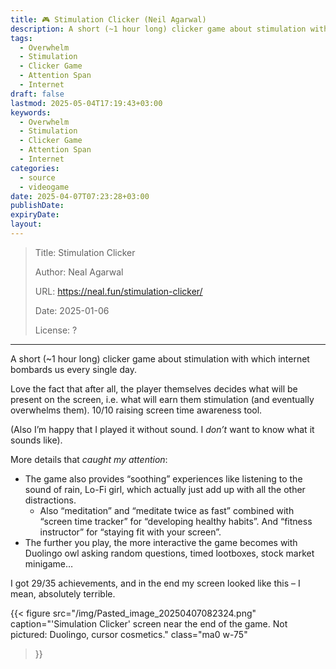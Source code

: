 ```yaml
---
title: 🎮 Stimulation Clicker (Neil Agarwal)
description: A short (~1 hour long) clicker game about stimulation with which the internet bombards us every single day.
tags: 
  - Overwhelm
  - Stimulation
  - Clicker Game
  - Attention Span
  - Internet
draft: false
lastmod: 2025-05-04T17:19:43+03:00
keywords:
  - Overwhelm
  - Stimulation
  - Clicker Game
  - Attention Span
  - Internet
categories:
  - source
  - videogame
date: 2025-04-07T07:23:28+03:00
publishDate: 
expiryDate: 
layout: 
---
```


> Title: Stimulation Clicker
> 
> Author: Neal Agarwal
> 
> URL: https://neal.fun/stimulation-clicker/
> 
> Date: 2025-01-06
>
> License: ?

---

A short (~1 hour long) clicker game about stimulation with which internet bombards us every single day. 

Love the fact that after all, the player themselves decides what will be present on the screen, i.e. what will earn them stimulation (and eventually overwhelms them). 10/10 raising screen time awareness tool. 

(Also I’m happy that I played it without sound. I *don’t* want to know what it sounds like).

More details that *caught my attention*:

- The game also provides “soothing” experiences like listening to the sound of rain, Lo-Fi girl, which actually just add up with all the other distractions.
	- Also “meditation” and “meditate twice as fast” combined with “screen time tracker” for “developing healthy habits”. And “fitness instructor” for “staying fit with your screen”.
- The further you play, the more interactive the game becomes with Duolingo owl asking random questions, timed lootboxes, stock market minigame…

I got 29/35 achievements, and in the end my screen looked like this – I mean, absolutely terrible.

{{< figure
  src="/img/Pasted_image_20250407082324.png"
  caption="'Simulation Clicker' screen near the end of the game. Not pictured: Duolingo, cursor cosmetics."
  class="ma0 w-75"
>}}
